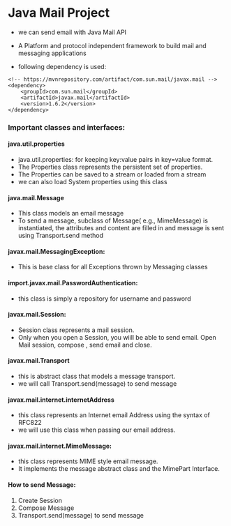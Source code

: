 
# Java Mail Project


- we can send email with Java Mail API

- A Platform and protocol independent framework to build mail and messaging applications 

- following dependency is used:

```text
<!-- https://mvnrepository.com/artifact/com.sun.mail/javax.mail -->
<dependency>
    <groupId>com.sun.mail</groupId>
    <artifactId>javax.mail</artifactId>
    <version>1.6.2</version>
</dependency>
```

### Important classes and interfaces: 
#### java.util.properties
- java.util.properties: for keeping key:value pairs in key=value format.
- The Properties class represents the persistent set of properties. 
- The Properties can be saved to a stream or loaded from a stream 
- we can also load System properties using this class 

#### java.mail.Message

- This class models an email message
- To send a message, subclass of Message( e.g., MimeMessage) is instantiated, the attributes and content are filled in and message is sent using Transport.send method

#### javax.mail.MessagingException:

- This is base class for all Exceptions thrown by Messaging classes

#### import.javax.mail.PasswordAuthentication:

- this class is simply a repository for username and password

#### javax.mail.Session:

- Session class represents a mail session.
- Only when you open a Session, you wiill be able to send email. Open Mail session, compose , send email and close. 

#### javax.mail.Transport

- this is abstract class that models a message transport. 
- we will call Transport.send(message) to send message 

#### javax.mail.internet.internetAddress

- this class represents an Internet email Address using the syntax of RFC822
- we will use this class when passing our email address.

#### javax.mail.internet.MimeMessage:

- this class represents MIME style email message.
- It implements the message abstract class and the MimePart Interface. 


#### How to send Message: 
1. Create Session
2. Compose Message
3. Transport.send(message) to send message










